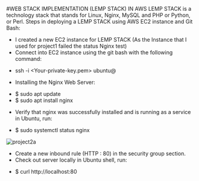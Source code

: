#WEB STACK IMPLEMENTATION (LEMP STACK) IN AWS LEMP STACK is a technology stack that stands for Linux, Nginx, MySQL and PHP or Python, or Perl. Steps in deploying a LEMP STACK using AWS EC2 instance and Git Bash:

- I created a new EC2 instance for LEMP STACK (As the Instance that I used for project1 failed the status Nginx test)
- Connect into EC2 instance using the git bash with the following command:
+ ssh -i <Your-private-key.pem> ubuntu@<EC2-Public-IP-address>
- Installing the Nginx Web Server:
+ $ sudo apt update
+ $ sudo apt install nginx
- Verify that nginx was successfully installed and is running as a service in Ubuntu, run:
+ $ sudo systemctl status nginx

![project2a](https://user-images.githubusercontent.com/40290711/115115269-6fce6580-9f8b-11eb-9efc-0ff0e2408553.PNG)

- Create a new inbound rule (HTTP : 80) in the security group section. 
- Check out server locally in Ubuntu shell, run:
+ $ curl http://localhost:80 
